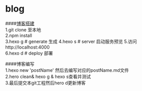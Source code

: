 # blog

####[博客搭建](https://zhuanlan.zhihu.com/p/26625249)  
1.git clone 至本地  
2.npm install  
3.hexo g  # generate 生成
4.hexo s  # server 启动服务预览
5.访问http://localhost:4000  
6.hexo d # deploy 部署

####博客编写  
1.hexo new 'postName' 然后去编写对应的postName.md文件  
2.hero clean& hexo g & hexo s查看并测试  
3.最后提交本git工程然后hero d更新博客
